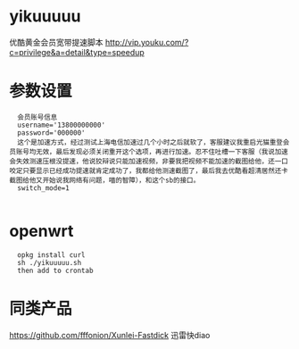 # yikuuuuu
优酷黄金会员宽带提速脚本 http://vip.youku.com/?c=privilege&a=detail&type=speedup

# 参数设置
```
  会员账号信息
  username='13800000000'
  password='000000'
  这个是加速方式，经过测试上海电信加速过几个小时之后就软了，客服建议我重启光猫重登会员账号均无效，最后发现必须关闭重开这个选项，再进行加速。忍不住吐槽一下客服（我说加速会失效测速压根没提速，他说狡辩说只能加速视频，非要我把视频不能加速的截图给他，还一口咬定只要显示已经成功提速就肯定成功了，我都给他测速截图了，最后我去优酷看超清居然还卡截图给他又开始说我网络有问题，喵的智障），和这个sb的接口。
  switch_mode=1
  
```

# openwrt
```
  opkg install curl
  sh ./yikuuuuu.sh
  then add to crontab
```

#  同类产品
https://github.com/fffonion/Xunlei-Fastdick  迅雷快diao
